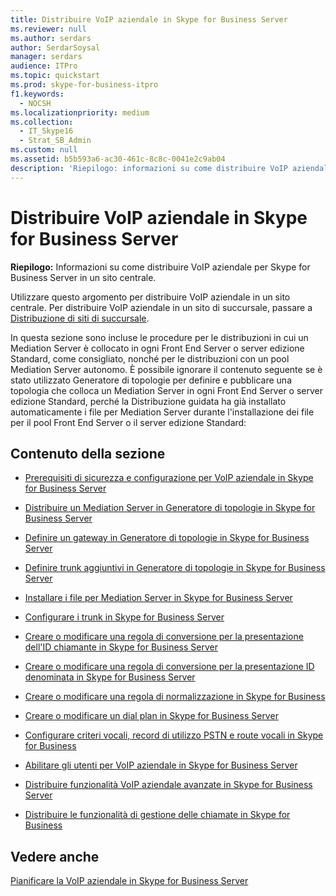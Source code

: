 ```yaml
---
title: Distribuire VoIP aziendale in Skype for Business Server
ms.reviewer: null
ms.author: serdars
author: SerdarSoysal
manager: serdars
audience: ITPro
ms.topic: quickstart
ms.prod: skype-for-business-itpro
f1.keywords:
  - NOCSH
ms.localizationpriority: medium
ms.collection:
  - IT_Skype16
  - Strat_SB_Admin
ms.custom: null
ms.assetid: b5b593a6-ac30-461c-8c8c-0041e2c9ab04
description: 'Riepilogo: informazioni su come distribuire VoIP aziendale per Skype for Business Server in un sito centrale.'
---
```


# <a name="deploy-enterprise-voice-in-skype-for-business-server"></a>Distribuire VoIP aziendale in Skype for Business Server

**Riepilogo:** Informazioni su come distribuire VoIP aziendale per Skype for Business Server in un sito centrale.

Utilizzare questo argomento per distribuire VoIP aziendale in un sito centrale. Per distribuire VoIP aziendale in un sito di succursale, passare a [Distribuzione di siti di succursale](/previous-versions/office/lync-server-2013/lync-server-2013-deploying-branch-sites).

In questa sezione sono incluse le procedure per le distribuzioni in cui un Mediation Server è collocato in ogni Front End Server o server edizione Standard, come consigliato, nonché per le distribuzioni con un pool Mediation Server autonomo. È possibile ignorare il contenuto seguente se è stato utilizzato Generatore di topologie per definire e pubblicare una topologia che colloca un Mediation Server in ogni Front End Server o server edizione Standard, perché la Distribuzione guidata ha già installato automaticamente i file per Mediation Server durante l'installazione dei file per il pool Front End Server o il server edizione Standard:
## <a name="in-this-section"></a>Contenuto della sezione

- [Prerequisiti di sicurezza e configurazione per VoIP aziendale in Skype for Business Server](enterprise-voice-security.md)

- [Distribuire un Mediation Server in Generatore di topologie in Skype for Business Server](deploy-a-mediation-server.md)

- [Definire un gateway in Generatore di topologie in Skype for Business Server](define-a-gateway.md)

- [Definire trunk aggiuntivi in Generatore di topologie in Skype for Business Server](define-additional-trunks.md)

- [Installare i file per Mediation Server in Skype for Business Server](install-mediation-server.md)

- [Configurare i trunk in Skype for Business Server](configure-trunks.md)

- [Creare o modificare una regola di conversione per la presentazione dell'ID chiamante in Skype for Business Server](caller-id-presentation-rules.md)

- [Creare o modificare una regola di conversione per la presentazione ID denominata in Skype for Business Server](called-id-presentation-rules.md)

- [Creare o modificare una regola di normalizzazione in Skype for Business](normalization-rules.md)

- [Creare o modificare un dial plan in Skype for Business Server](dial-plans.md)

- [Configurare criteri vocali, record di utilizzo PSTN e route vocali in Skype for Business](voice-and-pstn.md)

- [Abilitare gli utenti per VoIP aziendale in Skype for Business Server](enable-users-for-enterprise-voice.md)

- [Distribuire funzionalità VoIP aziendale avanzate in Skype for Business Server](deploy-advanced-enterprise-voice-features.md)

- [Distribuire le funzionalità di gestione delle chiamate in Skype for Business](deploy-call-management-features.md)

## <a name="see-also"></a>Vedere anche

[Pianificare la VoIP aziendale in Skype for Business Server](../../plan-your-deployment/enterprise-voice-solution/enterprise-voice.md)